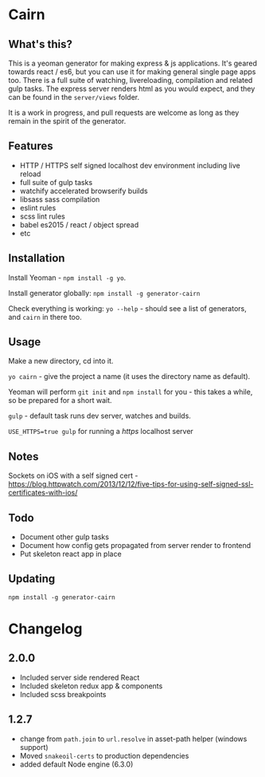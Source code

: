# Cairn

## What's this?

This is a yeoman generator for making express & js applications. It's geared towards react / es6, but you can use it for making general single page apps too. There is a full suite of watching, livereloading, compilation and related gulp tasks. The express server renders html as you would expect, and they can be found in the `server/views` folder.

It is a work in progress, and pull requests are welcome as long as they remain in the spirit of the generator.

## Features

- HTTP / HTTPS self signed localhost dev environment including live reload
- full suite of gulp tasks
- watchify accelerated browserify builds
- libsass sass compilation
- eslint rules
- scss lint rules
- babel es2015 / react / object spread
- etc

## Installation

Install Yeoman - `npm install -g yo`.

Install generator globally: `npm install -g generator-cairn`

Check everything is working: `yo --help` - should see a list of generators, and `cairn` in there too.

## Usage

Make a new directory, cd into it.

`yo cairn` - give the project a name (it uses the directory name as default).

Yeoman will perform `git init` and `npm install` for you - this takes a while, so be prepared for a short wait.

`gulp` - default task runs dev server, watches and builds.

`USE_HTTPS=true gulp` for running a *https* localhost server


## Notes

Sockets on iOS with a self signed cert - https://blog.httpwatch.com/2013/12/12/five-tips-for-using-self-signed-ssl-certificates-with-ios/

## Todo

- Document other gulp tasks
- Document how config gets propagated from server render to frontend
- Put skeleton react app in place

## Updating

`npm install -g generator-cairn`


# Changelog

## 2.0.0

- Included server side rendered React
- Included skeleton redux app & components
- Included scss breakpoints

## 1.2.7

- change from `path.join` to `url.resolve` in asset-path helper (windows support)
- Moved `snakeoil-certs` to production dependencies
- added default Node engine (6.3.0)
